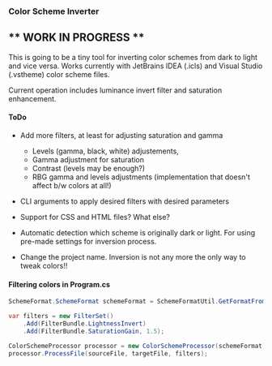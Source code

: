 ### Color Scheme Inverter

## ** WORK IN PROGRESS **

This is going to be a tiny tool for inverting color schemes from dark to light and vice versa.
Works currently with JetBrains IDEA (.icls) and Visual Studio (.vstheme) color scheme files.

Current operation includes luminance invert filter and saturation enhancement.


#### ToDo

+ Add more filters, at least for adjusting saturation and gamma 
  + Levels (gamma, black, white) adjustements,
  + Gamma adjustment for saturation
  + Contrast (levels may be enough?)
  + RBG gamma and levels adjustments (implementation that doesn't affect b/w colors at all!)

+ CLI arguments to apply desired filters with desired parameters

+ Support for CSS and HTML files? What else?

+ Automatic detection which scheme is originally dark or light. For using pre-made settings for inversion process.

+ Change the project name. Inversion is not any more the only way to tweak colors!!

#### Filtering colors in Program.cs

```c#
SchemeFormat.SchemeFormat schemeFormat = SchemeFormatUtil.GetFormatFromExtension(Path.GetExtension(sourceFileName));

var filters = new FilterSet()
    .Add(FilterBundle.LightnessInvert)
    .Add(FilterBundle.SaturationGain, 1.5);

ColorSchemeProcessor processor = new ColorSchemeProcessor(schemeFormat);
processor.ProcessFile(sourceFile, targetFile, filters);
```